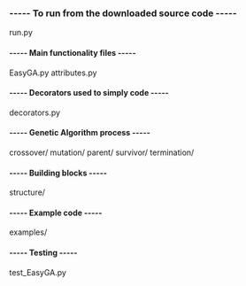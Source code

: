 ### ----- To run from the downloaded source code -----
run.py

#### ----- Main functionality files -----
EasyGA.py
attributes.py

#### ----- Decorators used to simply code -----
decorators.py

#### ----- Genetic Algorithm process -----
crossover/
mutation/
parent/
survivor/
termination/

#### ----- Building blocks -----
structure/

#### ----- Example code -----
examples/

#### ----- Testing -----
test_EasyGA.py
